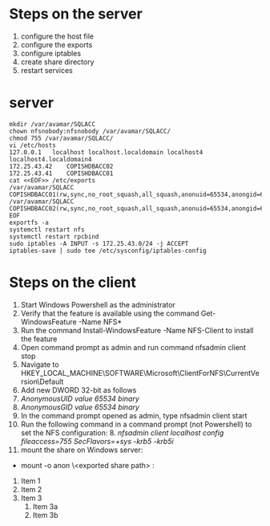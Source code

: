 # Steps on the server
1. configure the host file
2. configure the exports
3. configure iptables
4. create share directory
5. restart services


# server
```shell
mkdir /var/avamar/SQLACC
chown nfsnobody:nfsnobody /var/avamar/SQLACC/
chmod 755 /var/avamar/SQLACC/
vi /etc/hosts
127.0.0.1   localhost localhost.localdomain localhost4 localhost4.localdomain4
172.25.43.42    COPISHDBACC02
172.25.43.41    COPISHDBACC01
cat <<EOF>> /etc/exports
/var/avamar/SQLACC        COPISHDBACC01(rw,sync,no_root_squash,all_squash,anonuid=65534,anongid=65534)
/var/avamar/SQLACC        COPISHDBACC02(rw,sync,no_root_squash,all_squash,anonuid=65534,anongid=65534)
EOF
exportfs -a
systemctl restart nfs
systemctl restart rpcbind
sudo iptables -A INPUT -s 172.25.43.0/24 -j ACCEPT
iptables-save | sudo tee /etc/sysconfig/iptables-config
```

# Steps on the client
1. Start Windows Powershell as the administrator
2. Verify that the feature is available using the command Get-WindowsFeature -Name NFS*
3. Run the command Install-WindowsFeature -Name NFS-Client to install the feature
4. Open command prompt as admin and run command nfsadmin client stop
5. Navigate to HKEY_LOCAL_MACHINE\SOFTWARE\Microsoft\ClientForNFS\CurrentVersion\Default
6. Add new DWORD 32-bit as follows
  6. *AnonymousUID value 65534 binary*
  6. *AnonymousGID value 65534 binary*
7. In the command prompt opened as admin, type nfsadmin client start
8. Run the following command in a command prompt (not Powershell) to set the NFS configuration:
   8. *nfsadmin client localhost config fileaccess=755 SecFlavors=+sys -krb5 -krb5i*
9. mount the share on Windows server:
  - mount -o anon \\<nfs server>\<exported share path> <drive letter>:


1. Item 1
1. Item 2
1. Item 3
   1. Item 3a
   1. Item 3b
